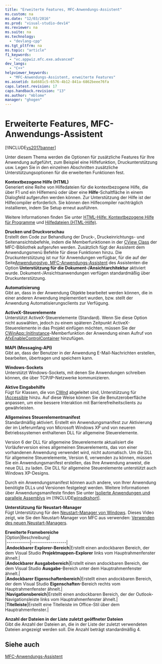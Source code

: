 ```yaml
---
title: "Erweiterte Features, MFC-Anwendungs-Assistent"
ms.custom: na
ms.date: "12/03/2016"
ms.prod: "visual-studio-dev14"
ms.reviewer: na
ms.suite: na
ms.technology: 
  - "devlang-cpp"
ms.tgt_pltfrm: na
ms.topic: "article"
f1_keywords: 
  - "vc.appwiz.mfc.exe.advanced"
dev_langs: 
  - "C++"
helpviewer_keywords: 
  - "MFC-Anwendungs-Assistent, erweiterte Features"
ms.assetid: 8a6681c5-6576-4b12-841a-6862beee76fa
caps.latest.revision: 17
caps.handback.revision: "13"
ms.author: "mblome"
manager: "ghogen"
---
```

# Erweiterte Features, MFC-Anwendungs-Assistent
[!INCLUDE[vs2017banner](../../assembler/inline/includes/vs2017banner.md)]

Unter diesem Thema werden die Optionen für zusätzliche Features für Ihre Anwendung aufgeführt, zum Beispiel eine Hilfefunktion, Druckunterstützung usw.  Legen Sie in den einzelnen Abschnitten zusätzliche Unterstützungsoptionen für die erweiterten Funktionen fest.  
  
 **Kontextbezogene Hilfe \(HTML\)**  
 Generiert eine Reihe von Hilfedateien für die kontextbezogene Hilfe, die über F1 und ein Hilfemenü oder über eine **Hilfe**\-Schaltfläche in einem Dialogfeld aufgerufen werden können.  Zur Unterstützung der Hilfe ist der Hilfecompiler erforderlich.  Sie können den Hilfecompiler nachträglich installieren, indem Sie Setup erneut ausführen.  
  
 Weitere Informationen finden Sie unter [HTML\-Hilfe: Kontextbezogene Hilfe für Programme](../../mfc/html-help-context-sensitive-help-for-your-programs.md) und [Hilfedateien \(HTML\-Hilfe\)](../../ide/help-files-html-help.md).  
  
 **Drucken und Druckvorschau**  
 Erstellt den Code zur Behandlung der Druck\-, Druckeinrichtungs\- und Seitenansichtsbefehle, indem die Memberfunktionen in der [CView Class](../../mfc/reference/cview-class.md) der MFC\-Bibliothek aufgerufen werden.  Zusätzlich fügt der Assistent dem Anwendungsmenü Befehle für diese Funktionen hinzu.  Die Druckunterstützung ist nur für Anwendungen verfügbar, für die auf der Seite[Anwendungstyp, MFC\-Anwendungs\-Assistent](../../mfc/reference/application-type-mfc-application-wizard.md) des Assistenten die Option **Unterstützung für die Dokument\-\/Ansichtarchitektur** aktiviert wurde.  Dokument\-\/Ansichtsanwendungen verfügen standardmäßig über Druckunterstützung.  
  
 **Automatisierung**  
 Gibt an, dass in der Anwendung Objekte bearbeitet werden können, die in einer anderen Anwendung implementiert wurden, bzw. stellt der Anwendung Automatisierungsclients zur Verfügung.  
  
 **ActiveX\-Steuerelemente**  
 Unterstützt ActiveX\-Steuerelemente \(Standard\).  Wenn Sie diese Option nicht auswählen, jedoch zu einem späteren Zeitpunkt ActiveX\-Steuerelemente in das Projekt einfügen möchten, müssen Sie der [CWinApp::InitInstance](../Topic/CWinApp::InitInstance.md)\-Memberfunktion der Anwendung einen Aufruf von [AfxEnableControlContainer](../Topic/AfxEnableControlContainer.md) hinzufügen.  
  
 **MAPI \(Messaging\-API\)**  
 Gibt an, dass der Benutzer in der Anwendung E\-Mail\-Nachrichten erstellen, bearbeiten, übertragen und speichern kann.  
  
 **Windows\-Sockets**  
 Unterstützt Windows\-Sockets, mit denen Sie Anwendungen schreiben können, die über TCP\/IP\-Netzwerke kommunizieren.  
  
 **Aktive Eingabehilfe**  
 Fügt für Klassen, die von [CWnd](http://msdn.microsoft.com/library/windows/desktop/dd318466) abgeleitet sind, Unterstützung für [IAccessible](../../mfc/reference/cwnd-class.md) hinzu. Auf diese Weise können Sie die Benutzeroberfläche anpassen, um eine bessere Interaktion mit Barrierefreiheitsclients zu gewährleisten.  
  
 **Allgemeines Steuerelementmanifest**  
 Standardmäßig aktiviert.  Erstellt ein Anwendungsmanifest zur Aktivierung der im Lieferumfang von Microsoft Windows XP und von neueren Betriebssystemen enthaltenen DLL für allgemeine Steuerelemente.  
  
 Version 6 der DLL für allgemeine Steuerelemente aktualisiert die Vorläuferversion eines allgemeinen Steuerelements, das von einer vorhandenen Anwendung verwendet wird, nicht automatisch.  Um die DLL für allgemeine Steuerelemente, Version 6, verwenden zu können, müssen Sie ein Anwendungsmanifest erstellen, das Ihre Anwendung anweist, die neue DLL zu laden.  Die DLL für allgemeine Steuerelemente unterstützt auch Windows XP\-Designs.  
  
 Durch ein Anwendungsmanifest können auch andere, von Ihrer Anwendung benötigte DLLs und Versionen festgelegt werden.  Weitere Informationen über Anwendungsmanifeste finden Sie unter [Isolierte Anwendungen und parallele Assemblys](http://msdn.microsoft.com/library/dd408052) im [!INCLUDE[winsdkshort](../../atl/reference/includes/winsdkshort_md.md)].  
  
 **Unterstützung für Neustart\-Manager**  
 Fügt Unterstützung für den [Neustart\-Manager von Windows](http://msdn.microsoft.com/library/windows/desktop/aa373680\(v=vs.85\).aspx).  Dieses Video zeigt, wie Sie den Neustart\-Manager von MFC aus verwenden: [Verwenden des neuen Neustart\-Managers](http://msdn.microsoft.com/vstudio/ee886407).  
  
 **Erweiterte Framebereiche**  
 |Option|Beschreibung|  
|------------|------------------|  
|**Andockbarer Explorer\-Bereich**|Erstellt einen andockbaren Bereich, der dem Visual Studio **Projektmappen\-Explorer** links vom Hauptrahmenfenster ähnelt.|  
|**Andockbarer Ausgabebereich**|Erstellt einen andockbaren Bereich, der dem Visual Studio **Ausgabe**\-Bereich unter dem Hauptrahmenfenster ähnelt.|  
|**Andockbarer Eigenschaftenbereich**|Erstellt einen andockbaren Bereich, der dem Visual Studio **Eigenschaften**\-Bereich rechts vom Hauptrahmenfenster ähnelt.|  
|**Navigationsbereich**|Erstellt einen andockbaren Bereich, der der Outlook\-Navigationsleiste links vom Hauptrahmenfenster ähnelt.|  
|**Titelleiste**|Erstellt eine Titelleiste im Office\-Stil über dem Hauptrahmenfenster.|  
  
 **Anzahl der Dateien in der Liste zuletzt geöffneter Dateien**  
 Gibt die Anzahl der Dateien an, die in der Liste der zuletzt verwendeten Dateien angezeigt werden soll.  Die Anzahl beträgt standardmäßig 4.  
  
## Siehe auch  
 [MFC\-Anwendungs\-Assistent](../../mfc/reference/mfc-application-wizard.md)